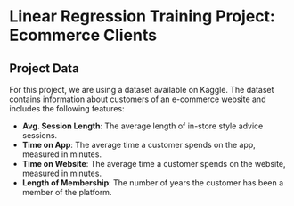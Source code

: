 # Linear Regression Training Project: Ecommerce Clients

## Project Data

For this project, we are using a dataset available on Kaggle. The dataset contains information about customers of an e-commerce website and includes the following features:

- **Avg. Session Length**: The average length of in-store style advice sessions.
- **Time on App**: The average time a customer spends on the app, measured in minutes.
- **Time on Website**: The average time a customer spends on the website, measured in minutes.
- **Length of Membership**: The number of years the customer has been a member of the platform.


